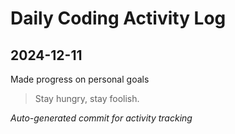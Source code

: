 # Daily Coding Activity Log

## 2024-12-11

Made progress on personal goals

> Stay hungry, stay foolish.

*Auto-generated commit for activity tracking*
